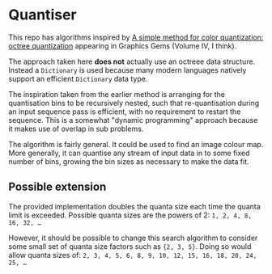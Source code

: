 # Quantiser

This repo has algorithms inspired by [A simple method for color quantization: octree quantization](https://dl.acm.org/doi/10.5555/90767.90833) 
appearing in Graphics Gems (Volume IV, I think).

The approach taken here **does not** actually use an octreee data structure. Instead a `Dictionary` is used because many modern languages 
natively support an efficient `Dictionary` data type. 

The inspiration taken from the earlier method is arranging for the quantisation bins to be recursively nested, such that re-quantisation during 
an input sequence pass is efficient, with no requirement to restart the sequence. This is a somewhat "dynamic programming" approach because it 
makes use of overlap in sub problems.

The algorithm is fairly general. It could be used to find an image colour map. More generally, it can quantise any stream of input data in to 
some fixed number of bins, growing the bin sizes as necessary to make the data fit.

## Possible extension

The provided implementation doubles the quanta size each time the quanta limit is exceeded. Possible quanta sizes are the powers of 2: 
`1, 2, 4, 8, 16, 32, …`

However, it should be possible to change this search algorithm to consider some small set of quanta size factors such as `{2, 3, 5}`. Doing so 
would allow quanta sizes of: `2, 3, 4, 5, 6, 8, 9, 10, 12, 15, 16, 18, 20, 24, 25, …`


